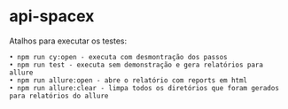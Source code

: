 # api-spacex

Atalhos para executar os testes:

    • npm run cy:open - executa com desmontração dos passos
    • npm run test - executa sem demonstração e gera relatórios para allure
    • npm run allure:open - abre o relatório com reports em html
    • npm run allure:clear - limpa todos os diretórios que foram gerados para relatórios do allure

